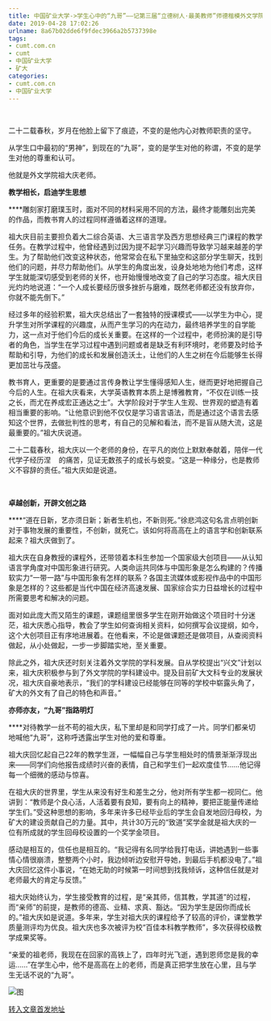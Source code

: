 ```yaml
---
title: 中国矿业大学->学生心中的“九哥”——记第三届“立德树人·最美教师”师德楷模外文学院祖大庆 | cumt.com.cn
date: 2019-04-28 17:02:26
urlname: 8a67b02dde6f9fdec3966a2b5737398e
tags: 
- cumt.com.cn
- cumt
- 中国矿业大学
- 矿大
categories:
- cumt.com.cn
- 中国矿业大学
---
```


  

二十二载春秋，岁月在他脸上留下了痕迹，不变的是他内心对教师职责的坚守。

从学生口中最初的“男神”，到现在的“九哥”，变的是学生对他的称谓，不变的是学生对他的尊重和认可。

他就是外文学院祖大庆老师。

**教学相长，启迪学生思想**

****雕刻家打磨璞玉时，面对不同的材料采用不同的方法，最终才能雕刻出完美的作品，而教书育人的过程同样遵循着这样的道理。

祖大庆目前主要担负着大二综合英语、大三语言学及西方思想经典三门课程的教学任务。在教学过程中，他曾经遇到过因为提不起学习兴趣而导致学习越来越差的学生。为了帮助他们改变这种状态，他常常会在私下里抽空和这部分学生聊天，找到他们的问题，并尽力帮助他们。从学生的角度出发，设身处地地为他们考虑，这样学生就能深切感受到老师的关怀，也开始慢慢地改变了自己的学习态度。祖大庆目光灼灼地说道：“一个人成长要经历很多挫折与磨难，既然老师都还没有放弃你，你就不能先倒下。”

经过多年的经验积累，祖大庆总结出了一套独特的授课模式——以学生为中心，提升学生对所学课程的兴趣度，从而产生学习的内在动力，最终培养学生的自学能力，这一点对于他们今后的成长关重要。在这样的一个过程中，老师扮演的是引导者的角色，当学生在学习过程中遇到问题或者是缺乏有利环境时，老师要及时给予帮助和引导，为他们的成长和发展创造沃土，让他们的人生之树在今后能够生长得更加茁壮与茂盛。

教书育人，更重要的是要通过言传身教让学生懂得感知人生，继而更好地把握自己今后的人生。在祖大庆看来，大学英语教育本质上是博雅教育，“不仅在训练一技之长，而尤在养成宏正通达之士”。大学阶段对于学生人生观、世界观的塑造有着相当重要的影响。“让他意识到他不仅仅是学习语言语法，而是通过这个语言去感知这个世界，去做批判性的思考，有自己的见解和看法，而不是盲从随大流，这是最重要的。”祖大庆说道。

二十二载春秋，祖大庆以一个老师的身份，在平凡的岗位上默默奉献着，陪伴一代代学子经历涅    的痛苦，见证无数孩子的成长与蜕变。“这是一种缘分，也是教师义不容辞的责任。”祖大庆如是说道。

  

**卓越创新，开辟文创之路**

****“道在日新，艺亦须日新；新者生机也，不新则死。”徐悲鸿这句名言点明创新对于事物发展的重要性，不创新，就死亡。该如何将高高在上的语言学和创新联系起来？祖大庆做到了。

祖大庆在自身教授的课程外，还带领着本科生参加一个国家级大创项目——从认知语言学角度对中国形象进行研究。人类命运共同体与中国形象是怎么构建的？传播软实力“一带一路”与中国形象有怎样的联系？各国主流媒体或影视作品中的中国形象是怎样的？这些都是当代中国在经济高速发展、国家综合实力日益增长的过程中所需要思考和解决的问题。

面对如此庞大而又陌生的课题，课题组里很多学生在刚开始做这个项目时十分迷茫，祖大庆悉心指导，教会了学生如何查询相关资料，如何撰写会议提纲，如今，这个大创项目正有序地进展着。在他看来，不论是做课题还是做项目，从查阅资料做起，从小处做起，一步一步脚踏实地，至关重要。

除此之外，祖大庆还时刻关注着外文学院的学科发展。自从学校提出“兴文”计划以来，祖大庆积极参与到了外文学院的学科建设中。提及目前矿大文科专业的发展状况，祖大庆自豪地表示，“我们的学科建设已经能够在同等的学校中崭露头角了，矿大的外文有了自己的特色和声音。”

**亦师亦友，“九哥”指路明灯**

****对待教学一丝不苟的祖大庆，私下里却是和同学打成了一片。同学们都亲切地喊他“九哥”，这称呼透露出学生对他的爱和尊重。

祖大庆回忆起自己22年的教学生涯，一幅幅自己与学生相处时的情景渐渐浮现出来——同学们向他报告成绩时兴奋的表情，自己和学生们一起欢度佳节……他记得每一个细微的感动与惊喜。

在祖大庆的世界里，学生从来没有好生和差生之分，他对所有学生都一视同仁。他讲到：“教师是个良心活，人活着要有良知，要有向上的精神，要把正能量传递给学生们。”受这种思想的影响，多年来许多已经毕业后的学生会自发地回归母校，为矿大的建设贡献自己的力量。其中，共计30万元的“致道”奖学金就是祖大庆的一位有所成就的学生回母校设置的一个奖学金项目。

感动是相互的，信任也是相互的。“我记得有名同学给我打电话，讲她遇到一些事情心情很崩溃，整整两个小时，我边倾听边安慰开导她，到最后手机都没电了。”祖大庆回忆这件小事说，“在她无助的时候第一时间想到找我倾诉，这种信任就是对老师最大的肯定与反馈。”

祖大庆始终认为，学生接受教育的过程，是“亲其师，信其教，学其道”的过程，而“亲师”的前提，是教师的德高、业精、求真、豁达。“因为学生是因你而成长的。”祖大庆如是说道。多年来，学生对祖大庆的课程给予了较高的评价，课堂教学质量测评均为优良。祖大庆也多次被评为校“百佳本科教学教师”，多次获得校级教学成果奖等。

“亲爱的祖老师，我现在在回家的高铁上了，四年时光飞逝，遇到恩师您是我的幸运……”在学生心中，他不是高高在上的老师，而是真正把学生放在心里，且与学生无话不说的“九哥”。

![图](http://xwzx.cumt.edu.cn/_upload/article/images/ad/b4/ab41023a49828dd9420f65d1fe99/2fbd8cb8-8a2d-40b0-bcd2-8474a3d8f241.jpg)

[转入文章首发地址](http://xwzx.cumt.edu.cn/7d/e4/c521a490980/page.htm)